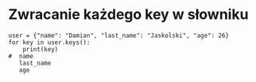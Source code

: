 # Zwracanie każdego key w słowniku  
```
user = {"name": "Damian", "last_name": "Jaskolski", "age": 26}
for key in user.keys():
    print(key)
#  name
   last_name
   age
```
